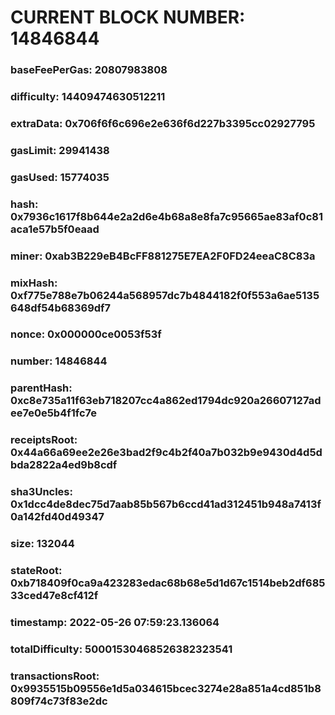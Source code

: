 # CURRENT BLOCK NUMBER: 14846844

### baseFeePerGas: 20807983808
### difficulty: 14409474630512211
### extraData: 0x706f6f6c696e2e636f6d227b3395cc02927795
### gasLimit: 29941438
### gasUsed: 15774035
### hash: 0x7936c1617f8b644e2a2d6e4b68a8e8fa7c95665ae83af0c81aca1e57b5f0eaad
### miner: 0xab3B229eB4BcFF881275E7EA2F0FD24eeaC8C83a
### mixHash: 0xf775e788e7b06244a568957dc7b4844182f0f553a6ae5135648df54b68369df7
### nonce: 0x000000ce0053f53f
### number: 14846844
### parentHash: 0xc8e735a11f63eb718207cc4a862ed1794dc920a26607127adee7e0e5b4f1fc7e
### receiptsRoot: 0x44a66a69ee2e26e3bad2f9c4b2f40a7b032b9e9430d4d5dbda2822a4ed9b8cdf
### sha3Uncles: 0x1dcc4de8dec75d7aab85b567b6ccd41ad312451b948a7413f0a142fd40d49347
### size: 132044
### stateRoot: 0xb718409f0ca9a423283edac68b68e5d1d67c1514beb2df68533ced47e8cf412f
### timestamp: 2022-05-26 07:59:23.136064
### totalDifficulty: 50001530468526382323541
### transactionsRoot: 0x9935515b09556e1d5a034615bcec3274e28a851a4cd851b8809f74c73f83e2dc
